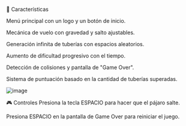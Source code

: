🎯 Características

Menú principal con un logo y un botón de inicio.

Mecánica de vuelo con gravedad y salto ajustables.

Generación infinita de tuberías con espacios aleatorios.

Aumento de dificultad progresivo con el tiempo.

Detección de colisiones y pantalla de "Game Over".

Sistema de puntuación basado en la cantidad de tuberías superadas.


![image](https://github.com/user-attachments/assets/1c1c6ce8-d985-4810-bc44-d48b947b7f94)

🎮 Controles
Presiona la tecla ESPACIO para hacer que el pájaro salte.

Presiona ESPACIO en la pantalla de Game Over para reiniciar el juego.
